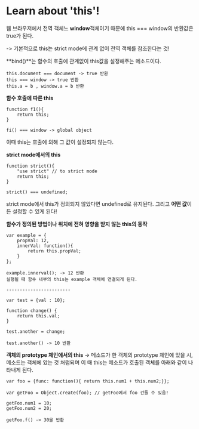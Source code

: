 <h1>Learn about 'this'!</h1>

웹 브라우저에서 전역 객체느 **window**객체이기 때문에
this === window의 반환값은 true가 된다.

-> 기본적으로 this는 strict mode에 관계 없이 전역 객체를 참조한다는 것!

**bind()**는 함수의 호출에 관계없이 this값을 설정해주는 메소드이다.


    this.document === document -> true 반환
    this === window -> true 반환
    this.a = b , window.a = b 반환


**함수 호출에 따른 this**

    function f1(){
        return this;
    }

    fi() === window -> global object
이때 this는 호출에 의해 그 값이 설정되지 않는다.


**strict mode에서의 this**

    function strict(){
        "use strict" // to strict mode
        return this;
    }

    strict() === undefined;

strict mode에서 this가 정의되지 않았다면 undefined로 유지된다. 그리고 **어떤 값**이든 설정할 수 있게 된다!


**함수가 정의된 방법이나 위치에 전혀 영향을 받지 않는 this의 동작**

    var example = {
        propVal: 12,
        innerVal: function(){
            return this.propVal;
        }
    };

    example.innerval(); -> 12 반환
    실행될 때 함수 내부의 this는 example 객체에 연결되게 된다.

    ------------------------

    var test = {val : 10};

    function change() {
        return this.val;
    }

    test.another = change;

    test.another() -> 10 반환


**객체의 prototype 체인에서의 this**
-> 메소드가 한 객체의 prototype 체인에 있을 시, 메소드는
객체에 았는 것 처럼되며 이 때 this는 메소드가 호출된 객체를 아래와 같이 나타내게 된다.

    var foo = {func: function(){ return this.num1 + this.num2;}};
    
    var getFoo = Object.create(foo); // getFoo에서 foo 건들 수 있음!

    getFoo.num1 = 10;
    getFoo.num2 = 20;

    getFoo.f() -> 30을 반환
